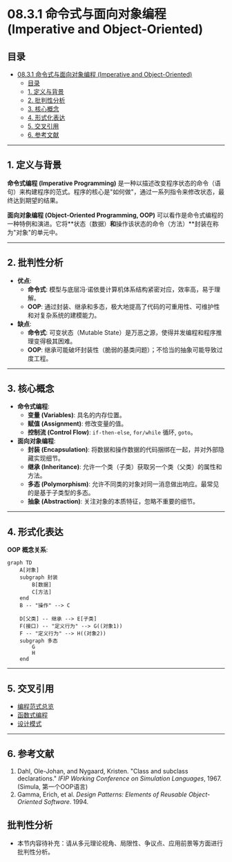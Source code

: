 # 08.3.1 命令式与面向对象编程 (Imperative and Object-Oriented)

## 目录

- [08.3.1 命令式与面向对象编程 (Imperative and Object-Oriented)](#0831-命令式与面向对象编程-imperative-and-object-oriented)
  - [目录](#目录)
  - [1. 定义与背景](#1-定义与背景)
  - [2. 批判性分析](#2-批判性分析)
  - [3. 核心概念](#3-核心概念)
  - [4. 形式化表达](#4-形式化表达)
  - [5. 交叉引用](#5-交叉引用)
  - [6. 参考文献](#6-参考文献)

---

## 1. 定义与背景

**命令式编程 (Imperative Programming)** 是一种以描述改变程序状态的命令（语句）来构建程序的范式。程序的核心是"如何做"，通过一系列指令来修改状态，最终达到期望的结果。

**面向对象编程 (Object-Oriented Programming, OOP)** 可以看作是命令式编程的一种特例和演进。它将**状态（数据）**和**操作该状态的命令（方法）**封装在称为"对象"的单元中。

---

## 2. 批判性分析

- **优点**:
  - **命令式**: 模型与底层冯·诺依曼计算机体系结构紧密对应，效率高，易于理解。
  - **OOP**: 通过封装、继承和多态，极大地提高了代码的可重用性、可维护性和对复杂系统的建模能力。
- **缺点**:
  - **命令式**: 可变状态（Mutable State）是万恶之源，使得并发编程和程序推理变得极其困难。
  - **OOP**: 继承可能破坏封装性（脆弱的基类问题）；不恰当的抽象可能导致过度工程。

---

## 3. 核心概念

- **命令式编程**:
  - **变量 (Variables)**: 具名的内存位置。
  - **赋值 (Assignment)**: 修改变量的值。
  - **控制流 (Control Flow)**: `if-then-else`, `for/while` 循环, `goto`。
- **面向对象编程**:
  - **封装 (Encapsulation)**: 将数据和操作数据的代码捆绑在一起，并对外部隐藏实现细节。
  - **继承 (Inheritance)**: 允许一个类（子类）获取另一个类（父类）的属性和方法。
  - **多态 (Polymorphism)**: 允许不同类的对象对同一消息做出响应。最常见的是基于子类型的多态。
  - **抽象 (Abstraction)**: 关注对象的本质特征，忽略不重要的细节。

---

## 4. 形式化表达

**OOP 概念关系**:

```mermaid
graph TD
    A[对象]
    subgraph 封装
        B[数据]
        C[方法]
    end
    B -- "操作" --> C
    
    D[父类] -- 继承 --> E[子类]
    F(接口) -- "定义行为" --> G((对象1))
    F -- "定义行为" --> H((对象2))
    subgraph 多态
        G
        H
    end

```

---

## 5. 交叉引用

- [编程范式总览](README.md)
- [函数式编程](08.3.2_Functional_Programming.md)
- [设计模式](README.md)

---

## 6. 参考文献

1. Dahl, Ole-Johan, and Nygaard, Kristen. "Class and subclass declarations." *IFIP Working Conference on Simulation Languages*, 1967. (Simula, 第一个OOP语言)
2. Gamma, Erich, et al. *Design Patterns: Elements of Reusable Object-Oriented Software*. 1994.


## 批判性分析

- 本节内容待补充：请从多元理论视角、局限性、争议点、应用前景等方面进行批判性分析。
